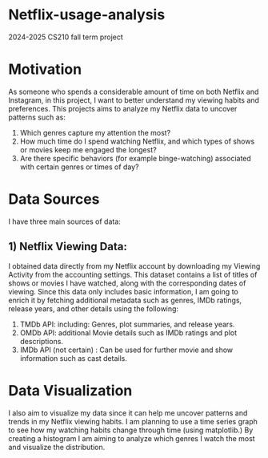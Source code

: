 # Netflix-usage-analysis
2024-2025 CS210 fall term project

# Motivation
As someone who spends a considerable amount of time on both Netflix and Instagram, in this project, I want to better understand my viewing habits and preferences. This projects aims to analyze my Netflix data to uncover patterns such as:

1) Which genres capture my attention the most?
2) How much time do I spend watching Netflix, and which types of shows or movies keep me engaged the longest?
3) Are there specific behaviors (for example binge-watching) associated with certain genres or times of day?

# Data Sources
I have three main sources of data:

## 1) Netflix Viewing Data:
   I obtained data directly from my Netflix account by downloading my Viewing Activity from the accounting settings. This dataset contains a list of titles of shows or movies I have watched, along with the corresponding dates of viewing. Since this data only includes basic information, I am going to enrich it by fetching additional metadata such as genres, IMDb ratings, release years, and other details using the following:
   1) TMDb API: including: Genres, plot summaries, and release years.
   2) OMDb API: additional Movie details such as IMDb ratings and plot descriptions.
   3) IMDb API (not certain) : Can be used for further movie and show information such as cast details.

# Data Visualization 
I also aim to visualize my data since it can help me uncover patterns and trends in my Netflix viewing habits. I am planning to use a time series graph to see how my watching habits change through time (using matplotlib.)
By creating a histogram I am aiming to analyze which genres I watch the most and visualize the distribution.
